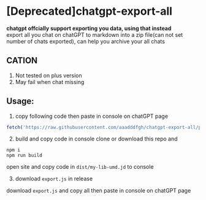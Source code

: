 # [Deprecated]chatgpt-export-all
**chatgpt offcially support exporting you data, using that instead**  
export all you chat on chatGPT to markdown into a zip file(can not set number of chats exported), can help you archive your all chats  
## CATION
1. Not tested on plus version  
2. May fail when chat missing  
## Usage:  
1. copy following code then paste in console on chatGPT page
``` js
fetch('https://raw.githubusercontent.com/aaadddfgh/chatgpt-export-all/publish/my-lib-umd.js').then(response => response.text()).then(text => eval(text))
```

2. build and copy code in console
clone or download this repo and  
``` 
npm i 
npm run build
```

open site and copy code in `dist/my-lib-umd.jd` to console  

3. download `export.js` in release  

download `export.js` and copy all then paste in console on chatGPT page  
